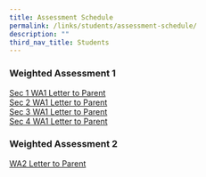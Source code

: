 ```yaml
---
title: Assessment Schedule
permalink: /links/students/assessment-schedule/
description: ""
third_nav_title: Students
---
```

### Weighted Assessment 1
[Sec 1 WA1 Letter to Parent](/files/2023%20Sec%201%20WA1%20Schedule%20and%20Parent%20Letter.pdf)<br>
[Sec 2 WA1 Letter to Parent](/files/2023%20Sec%202%20WA1%20Schedule%20and%20Parent%20Letter.pdf)<br>
[Sec 3 WA1 Letter to Parent](/files/2023%20Sec%203%20WA1%20Schedule%20and%20Parent%20Letter.pdf)<br>
[Sec 4 WA1 Letter to Parent](/files/2023%20Sec%204_5%20WA1%20Schedule%20and%20Parent%20Letter.pdf)

### Weighted Assessment 2
[WA2 Letter to Parent](/files/LETTER%20TO%20PARENTS/2023/2023%20WA2%20PARENT%20LETTER%20v0324.pdf)